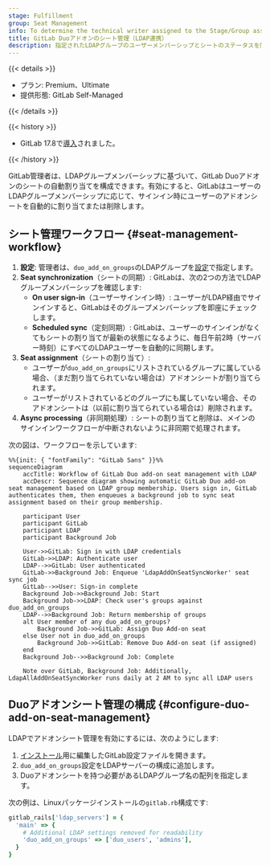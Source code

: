 ```yaml
---
stage: Fulfillment
group: Seat Management
info: To determine the technical writer assigned to the Stage/Group associated with this page, see https://handbook.gitlab.com/handbook/product/ux/technical-writing/#assignments
title: GitLab Duoアドオンのシート管理（LDAP連携）
description: 指定されたLDAPグループのユーザーメンバーシップとシートのステータスを同期することにより、GitLab Duoアドオンのシートの割り当てと削除を自動化します。
---
```


{{< details >}}

- プラン: Premium、Ultimate
- 提供形態: GitLab Self-Managed

{{< /details >}}

{{< history >}}

- GitLab 17.8で[導入](https://gitlab.com/gitlab-org/gitlab/-/merge_requests/175101)されました。

{{< /history >}}

GitLab管理者は、LDAPグループメンバーシップに基づいて、GitLab Duoアドオンのシートの自動割り当てを構成できます。有効にすると、GitLabはユーザーのLDAPグループメンバーシップに応じて、サインイン時にユーザーのアドオンシートを自動的に割り当てまたは削除します。

## シート管理ワークフロー {#seat-management-workflow}

1. **設定**: 管理者は、`duo_add_on_groups`のLDAPグループを[設定](#configure-duo-add-on-seat-management)で指定します。
1. **Seat synchronization**（シートの同期）: GitLabは、次の2つの方法でLDAPグループメンバーシップを確認します:
   - **On user sign-in**（ユーザーサインイン時）: ユーザーがLDAP経由でサインインすると、GitLabはそのグループメンバーシップを即座にチェックします。
   - **Scheduled sync**（定刻同期）: GitLabは、ユーザーのサインインがなくてもシートの割り当てが最新の状態になるように、毎日午前2時（サーバー時刻）にすべてのLDAPユーザーを自動的に同期します。
1. **Seat assignment**（シートの割り当て）:
   - ユーザーが`duo_add_on_groups`にリストされているグループに属している場合、（まだ割り当てられていない場合は）アドオンシートが割り当てられます。
   - ユーザーがリストされているどのグループにも属していない場合、そのアドオンシートは（以前に割り当てられている場合は）削除されます。
1. **Async processing**（非同期処理）: シートの割り当てと削除は、メインのサインインワークフローが中断されないように非同期で処理されます。

次の図は、ワークフローを示しています:

```mermaid
%%{init: { "fontFamily": "GitLab Sans" }}%%
sequenceDiagram
    accTitle: Workflow of GitLab Duo add-on seat management with LDAP
    accDescr: Sequence diagram showing automatic GitLab Duo add-on seat management based on LDAP group membership. Users sign in, GitLab authenticates them, then enqueues a background job to sync seat assignment based on their group membership.

    participant User
    participant GitLab
    participant LDAP
    participant Background Job

    User->>GitLab: Sign in with LDAP credentials
    GitLab->>LDAP: Authenticate user
    LDAP-->>GitLab: User authenticated
    GitLab->>Background Job: Enqueue 'LdapAddOnSeatSyncWorker' seat sync job
    GitLab-->>User: Sign-in complete
    Background Job->>Background Job: Start
    Background Job->>LDAP: Check user's groups against duo_add_on_groups
    LDAP-->>Background Job: Return membership of groups
    alt User member of any duo_add_on_groups?
        Background Job->>GitLab: Assign Duo Add-on seat
    else User not in duo_add_on_groups
        Background Job->>GitLab: Remove Duo Add-on seat (if assigned)
    end
    Background Job-->>Background Job: Complete

    Note over GitLab, Background Job: Additionally, LdapAllAddOnSeatSyncWorker runs daily at 2 AM to sync all LDAP users
```

## Duoアドオンシート管理の構成 {#configure-duo-add-on-seat-management}

LDAPでアドオンシート管理を有効にするには、次のようにします:

1. [インストール](auth/ldap/ldap_synchronization.md#gitlab-duo-add-on-for-groups)用に編集したGitLab設定ファイルを開きます。
1. `duo_add_on_groups`設定をLDAPサーバーの構成に追加します。
1. Duoアドオンシートを持つ必要があるLDAPグループ名の配列を指定します。

次の例は、Linuxパッケージインストールの`gitlab.rb`構成です:

```ruby
gitlab_rails['ldap_servers'] = {
  'main' => {
    # Additional LDAP settings removed for readability
    'duo_add_on_groups' => ['duo_users', 'admins'],
  }
}
```
